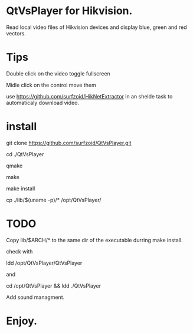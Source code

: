 # QtVsPlayer for Hikvision.
Read local video files of Hikvision devices and display blue, green and red vectors.

# Tips
Double click on the video toggle fullscreen

Midle click on the control move them

use https://github.com/surfzoid/HikNetExtractor in an shelde task to automaticaly download video.

# install
git clone https://github.com/surfzoid/QtVsPlayer.git

cd ./QtVsPlayer

qmake

make

make install

cp ./lib/$(uname -p)/* /opt/QtVsPlayer/

# TODO
Copy lib/$ARCH/* to the same dir of the executable durring make install.

check with

ldd /opt/QtVsPlayer/QtVsPlayer 

and

cd /opt/QtVsPlayer && ldd ./QtVsPlayer

Add sound managment.



# Enjoy.

